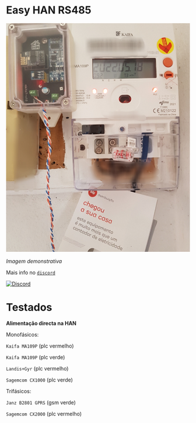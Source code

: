 # Easy HAN RS485

![edpbox: o seu contador inteligente, é mais que um contador](./edpbox.jpg)

<i>Imagem demonstrativa</i>

Mais info no [```discord```](https://discord.gg/Mh9mTEA)

[![Discord](https://img.shields.io/discord/494714310518505472?style=plastic&logo=discord)](https://discord.gg/Mh9mTEA) 

# Testados

**Alimentação directa na HAN**

Monofásicos:

```Kaifa MA109P``` (plc vermelho) 

```Kaifa MA109P``` (plc verde)

```Landis+Gyr``` (plc vermelho) 

```Sagemcom CX1000``` (plc verde)

Trifásicos:

```Janz B2801 GPRS``` (gsm verde) 

```Sagemcom CX2000``` (plc vermelho)

